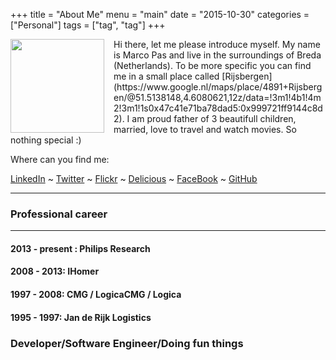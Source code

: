 +++
title = "About Me"
menu = "main"
date = "2015-10-30"
categories = ["Personal"]
tags = ["tag", "tag"]
+++

<img src="/images/marco-pas-profile-picture.jpg" width="150" style="margin: 0px 15px 0px 0px; float:left;">
<p>
Hi there, let me please introduce myself. My name is Marco Pas and live in the surroundings of Breda (Netherlands). To be more specific you can find me in a small place called [Rijsbergen](https://www.google.nl/maps/place/4891+Rijsbergen/@51.5138148,4.6080621,12z/data=!3m1!4b1!4m2!3m1!1s0x47c41e71ba78dad5:0x999721ff9144c8d2). I am proud father of 3 beautifull children, married, love to travel and watch movies. So nothing special :)

Where can you find me:

[LinkedIn](https://www.linkedin.com/in/marcopas) ~ [Twitter](https://twitter.com/marcopas) ~ [Flickr](https://www.flickr.com/photos/marcopas/) ~ [Delicious](https://delicious.com/marcopas) ~ [FaceBook](https://www.facebook.com/marco.pasopas) ~ [GitHub](https://github.com/mpas)
</p>

---

### Professional career
---
#### 2013 - present : Philips Research

#### 2008 - 2013: IHomer

#### 1997 - 2008: CMG / LogicaCMG / Logica

#### 1995 - 1997: Jan de Rijk Logistics

### Developer/Software Engineer/Doing fun things